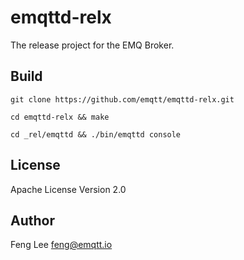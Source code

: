 emqttd-relx
===========

The release project for the EMQ Broker.

Build
-----

```
git clone https://github.com/emqtt/emqttd-relx.git

cd emqttd-relx && make

cd _rel/emqttd && ./bin/emqttd console
```

License
-------

Apache License Version 2.0

Author
------

Feng Lee <feng@emqtt.io>

